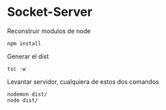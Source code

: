 # Socket-Server

Reconstruir modulos de node
```
npm install
```

Generar el dist
```
tsc -w
```

Levantar servidor, cualquiera de estos dos comandos
```
nodemon dist/
node dist/
```


